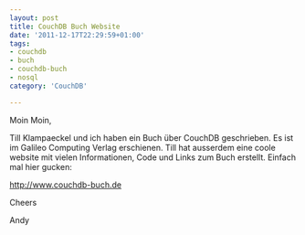 ```yaml
---
layout: post
title: CouchDB Buch Website
date: '2011-12-17T22:29:59+01:00'
tags:
- couchdb
- buch
- couchdb-buch
- nosql
category: 'CouchDB'

---
```

<p>Moin Moin,</p>

<p>Till Klampaeckel und ich haben ein Buch über CouchDB geschrieben. Es ist im Galileo Computing Verlag erschienen. Till hat ausserdem eine coole website mit vielen Informationen, Code und Links zum Buch erstellt. Einfach mal hier gucken:</p>

<p><a href="http://www.couchdb-buch.de" target="_blank"><a href="http://www.couchdb-buch.de" target="_blank">http://www.couchdb-buch.de</a></a></p>

<p>Cheers</p>

<p>Andy</p>
